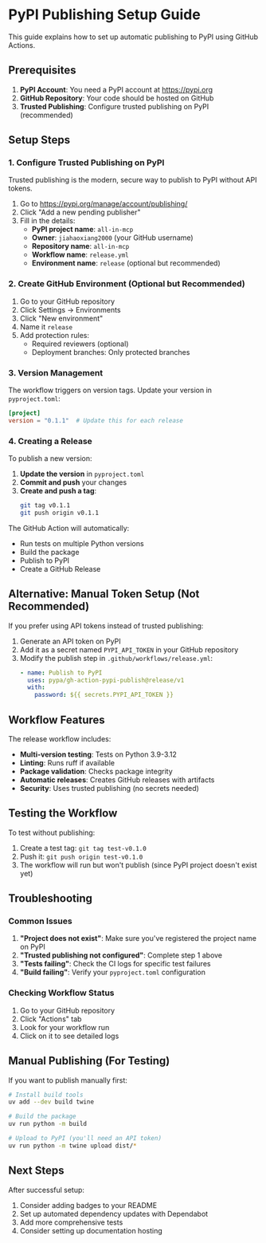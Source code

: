 # PyPI Publishing Setup Guide

This guide explains how to set up automatic publishing to PyPI using GitHub Actions.

## Prerequisites

1. **PyPI Account**: You need a PyPI account at https://pypi.org
2. **GitHub Repository**: Your code should be hosted on GitHub
3. **Trusted Publishing**: Configure trusted publishing on PyPI (recommended)

## Setup Steps

### 1. Configure Trusted Publishing on PyPI

Trusted publishing is the modern, secure way to publish to PyPI without API tokens.

1. Go to https://pypi.org/manage/account/publishing/
2. Click "Add a new pending publisher"
3. Fill in the details:
   - **PyPI project name**: `all-in-mcp`
   - **Owner**: `jiahaoxiang2000` (your GitHub username)
   - **Repository name**: `all-in-mcp`
   - **Workflow name**: `release.yml`
   - **Environment name**: `release` (optional but recommended)

### 2. Create GitHub Environment (Optional but Recommended)

1. Go to your GitHub repository
2. Click Settings → Environments
3. Click "New environment"
4. Name it `release`
5. Add protection rules:
   - Required reviewers (optional)
   - Deployment branches: Only protected branches

### 3. Version Management

The workflow triggers on version tags. Update your version in `pyproject.toml`:

```toml
[project]
version = "0.1.1"  # Update this for each release
```

### 4. Creating a Release

To publish a new version:

1. **Update the version** in `pyproject.toml`
2. **Commit and push** your changes
3. **Create and push a tag**:
   ```bash
   git tag v0.1.1
   git push origin v0.1.1
   ```

The GitHub Action will automatically:

- Run tests on multiple Python versions
- Build the package
- Publish to PyPI
- Create a GitHub Release

## Alternative: Manual Token Setup (Not Recommended)

If you prefer using API tokens instead of trusted publishing:

1. Generate an API token on PyPI
2. Add it as a secret named `PYPI_API_TOKEN` in your GitHub repository
3. Modify the publish step in `.github/workflows/release.yml`:
   ```yaml
   - name: Publish to PyPI
     uses: pypa/gh-action-pypi-publish@release/v1
     with:
       password: ${{ secrets.PYPI_API_TOKEN }}
   ```

## Workflow Features

The release workflow includes:

- **Multi-version testing**: Tests on Python 3.9-3.12
- **Linting**: Runs ruff if available
- **Package validation**: Checks package integrity
- **Automatic releases**: Creates GitHub releases with artifacts
- **Security**: Uses trusted publishing (no secrets needed)

## Testing the Workflow

To test without publishing:

1. Create a test tag: `git tag test-v0.1.0`
2. Push it: `git push origin test-v0.1.0`
3. The workflow will run but won't publish (since PyPI project doesn't exist yet)

## Troubleshooting

### Common Issues

1. **"Project does not exist"**: Make sure you've registered the project name on PyPI
2. **"Trusted publishing not configured"**: Complete step 1 above
3. **"Tests failing"**: Check the CI logs for specific test failures
4. **"Build failing"**: Verify your `pyproject.toml` configuration

### Checking Workflow Status

1. Go to your GitHub repository
2. Click "Actions" tab
3. Look for your workflow run
4. Click on it to see detailed logs

## Manual Publishing (For Testing)

If you want to publish manually first:

```bash
# Install build tools
uv add --dev build twine

# Build the package
uv run python -m build

# Upload to PyPI (you'll need an API token)
uv run python -m twine upload dist/*
```

## Next Steps

After successful setup:

1. Consider adding badges to your README
2. Set up automated dependency updates with Dependabot
3. Add more comprehensive tests
4. Consider setting up documentation hosting
